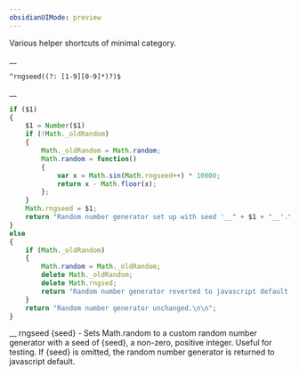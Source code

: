 ```yaml
---
obsidianUIMode: preview
---
```


Various helper shortcuts of minimal category.


__
```
^rngseed((?: [1-9][0-9]*)?)$
```
__
```js
if ($1)
{
	$1 = Number($1)
	if (!Math._oldRandom)
	{
		Math._oldRandom = Math.random;
		Math.random = function()
		{
			var x = Math.sin(Math.rngseed++) * 10000;
			return x - Math.floor(x);
		};
	}
	Math.rngseed = $1;
	return "Random number generator set up with seed '__" + $1 + "__'.\n\n";
}
else
{
	if (Math._oldRandom)
	{
		Math.random = Math._oldRandom;
		delete Math._oldRandom;
		delete Math.rngsed;
		return "Random number generator reverted to javascript default.\n\n";
	}
	return "Random number generator unchanged.\n\n";
}
```
__
rngseed {seed} - Sets Math.random to a custom random number generator with a seed of {seed}, a non-zero, positive integer.  Useful for testing.  If {seed} is omitted, the random number generator is returned to javascript default.
